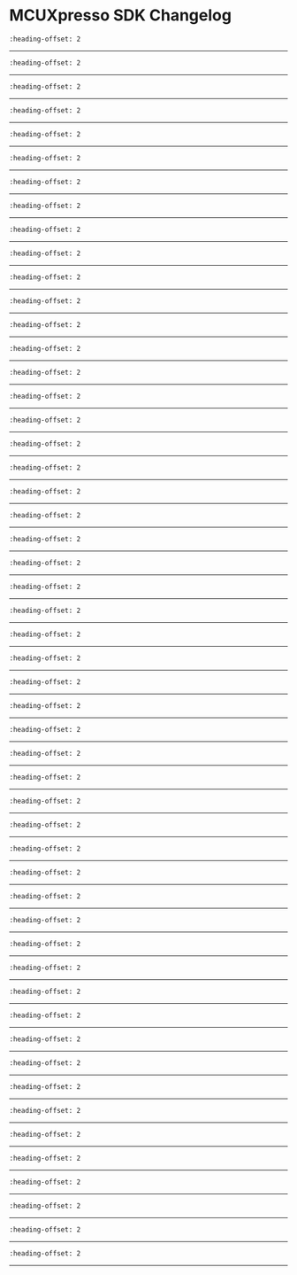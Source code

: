 # MCUXpresso SDK Changelog

```{include} /examples/_boards/mcxw72evk/ChangeLog_board.md
:heading-offset: 2
```
---
```{include} /drivers/cache/lpcac/doxygen/ChangeLog_cache.md
:heading-offset: 2
```
---
```{include} /drivers/ccm32k/doxygen/ChangeLog_ccm32k.md
:heading-offset: 2
```
---
```{include} /drivers/ce/doxygen/ChangeLog_ce.md
:heading-offset: 2
```
---
```{include} /devices/MCX/MCXW/MCXW727C/drivers/doxygen/ChangeLog_clock.md
:heading-offset: 2
```
---
```{include} /drivers/cmc/doxygen/ChangeLog_cmc.md
:heading-offset: 2
```
---
```{include} /drivers/common/doxygen/ChangeLog_common.md
:heading-offset: 2
```
---
```{include} /drivers/crc/doxygen/ChangeLog_crc.md
:heading-offset: 2
```
---
```{include} /drivers/dma3/doxygen/ChangeLog_edma.md
:heading-offset: 2
```
---
```{include} /drivers/elemu/doxygen/ChangeLog_elemu.md
:heading-offset: 2
```
---
```{include} /drivers/ewm/doxygen/ChangeLog_ewm.md
:heading-offset: 2
```
---
```{include} /drivers/flash_k4/doxygen/ChangeLog_flash.md
:heading-offset: 2
```
---
```{include} /drivers/flexcan/doxygen/ChangeLog_flexcan.md
:heading-offset: 2
```
---
```{include} /drivers/flexcan/doxygen/ChangeLog_flexcan_edma.md
:heading-offset: 2
```
---
```{include} /drivers/flexio/doxygen/ChangeLog_flexio.md
:heading-offset: 2
```
---
```{include} /drivers/flexio/i2c/doxygen/ChangeLog_flexio_i2c_master.md
:heading-offset: 2
```
---
```{include} /drivers/flexio/i2s/doxygen/ChangeLog_flexio_i2s.md
:heading-offset: 2
```
---
```{include} /drivers/flexio/spi/doxygen/ChangeLog_flexio_spi.md
:heading-offset: 2
```
---
```{include} /drivers/flexio/uart/doxygen/ChangeLog_flexio_uart.md
:heading-offset: 2
```
---
```{include} /drivers/flexio/uart/doxygen/ChangeLog_flexio_uart_edma.md
:heading-offset: 2
```
---
```{include} /drivers/gpio/doxygen/ChangeLog_gpio.md
:heading-offset: 2
```
---
```{include} /drivers/i3c/doxygen/ChangeLog_i3c.md
:heading-offset: 2
```
---
```{include} /drivers/imu/doxygen/ChangeLog_imu.md
:heading-offset: 2
```
---
```{include} /drivers/lpadc/doxygen/ChangeLog_lpadc.md
:heading-offset: 2
```
---
```{include} /drivers/lpcmp/doxygen/ChangeLog_lpcmp.md
:heading-offset: 2
```
---
```{include} /drivers/lpi2c/doxygen/ChangeLog_lpi2c.md
:heading-offset: 2
```
---
```{include} /drivers/lpi2c/doxygen/ChangeLog_lpi2c_edma.md
:heading-offset: 2
```
---
```{include} /drivers/lpit/doxygen/ChangeLog_lpit.md
:heading-offset: 2
```
---
```{include} /drivers/lpspi/doxygen/ChangeLog_lpspi.md
:heading-offset: 2
```
---
```{include} /drivers/lpspi/doxygen/ChangeLog_lpspi_edma.md
:heading-offset: 2
```
---
```{include} /drivers/lptmr/doxygen/ChangeLog_lptmr.md
:heading-offset: 2
```
---
```{include} /drivers/lpuart/doxygen/ChangeLog_lpuart.md
:heading-offset: 2
```
---
```{include} /drivers/lpuart/doxygen/ChangeLog_lpuart_edma.md
:heading-offset: 2
```
---
```{include} /drivers/ltc/doxygen/ChangeLog_ltc.md
:heading-offset: 2
```
---
```{include} /drivers/mcm/doxygen/ChangeLog_mcm.md
:heading-offset: 2
```
---
```{include} /drivers/mscm/doxygen/ChangeLog_mscm.md
:heading-offset: 2
```
---
```{include} /drivers/mu1/doxygen/ChangeLog_mu.md
:heading-offset: 2
```
---
```{include} /drivers/port/doxygen/ChangeLog_port.md
:heading-offset: 2
```
---
```{include} /drivers/rtc/doxygen/ChangeLog_rtc.md
:heading-offset: 2
```
---
```{include} /drivers/sema42/doxygen/ChangeLog_sema42.md
:heading-offset: 2
```
---
```{include} /drivers/sfa/doxygen/ChangeLog_sfa.md
:heading-offset: 2
```
---
```{include} /drivers/smscm/doxygen/ChangeLog_smscm.md
:heading-offset: 2
```
---
```{include} /drivers/spc/doxygen/ChangeLog_spc.md
:heading-offset: 2
```
---
```{include} /drivers/syspm/doxygen/ChangeLog_syspm.md
:heading-offset: 2
```
---
```{include} /drivers/tpm/doxygen/ChangeLog_tpm.md
:heading-offset: 2
```
---
```{include} /drivers/trdc/doxygen/ChangeLog_trdc.md
:heading-offset: 2
```
---
```{include} /drivers/trgmux/doxygen/ChangeLog_trgmux.md
:heading-offset: 2
```
---
```{include} /drivers/tstmr/doxygen/ChangeLog_tstmr.md
:heading-offset: 2
```
---
```{include} /drivers/vbat/doxygen/ChangeLog_vbat.md
:heading-offset: 2
```
---
```{include} /drivers/vref_1/doxygen/ChangeLog_vref.md
:heading-offset: 2
```
---
```{include} /drivers/wdog32/doxygen/ChangeLog_wdog32.md
:heading-offset: 2
```
---
```{include} /drivers/wuu/doxygen/ChangeLog_wuu.md
:heading-offset: 2
```
---
